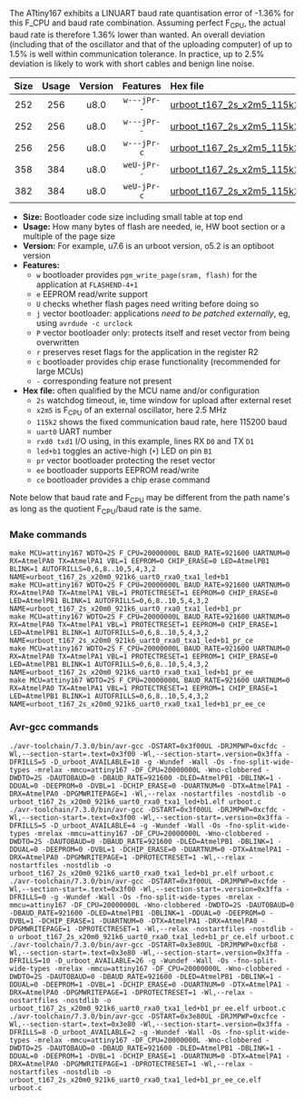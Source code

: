 The ATtiny167 exhibits a LINUART baud rate quantisation error of -1.36% for this F_CPU and baud rate combination. Assuming perfect F<sub>CPU</sub>, the actual baud rate is therefore 1.36% lower than wanted. An overall deviation (including that of the oscillator and that of the uploading computer) of up to 1.5% is well within communication tolerance. In practice, up to 2.5% deviation is likely to work with short cables and benign line noise.

|Size|Usage|Version|Features|Hex file|
|:-:|:-:|:-:|:-:|:--|
|252|256|u8.0|`w---jPr--`|[urboot_t167_2s_x2m5_115k2_uart0_rxa0_txa1_led+b1.hex](https://raw.githubusercontent.com/stefanrueger/urboot.hex/main/mcus/attiny167/watchdog_2_s/external_oscillator_x/%2B2m500000_hz/%2B115k2_baud/uart0_rxa0_txa1/led%2Bb1/urboot_t167_2s_x2m5_115k2_uart0_rxa0_txa1_led%2Bb1.hex)|
|252|256|u8.0|`w---jPr--`|[urboot_t167_2s_x2m5_115k2_uart0_rxa0_txa1_led+b1_pr.hex](https://raw.githubusercontent.com/stefanrueger/urboot.hex/main/mcus/attiny167/watchdog_2_s/external_oscillator_x/%2B2m500000_hz/%2B115k2_baud/uart0_rxa0_txa1/led%2Bb1/urboot_t167_2s_x2m5_115k2_uart0_rxa0_txa1_led%2Bb1_pr.hex)|
|256|256|u8.0|`w---jPr-c`|[urboot_t167_2s_x2m5_115k2_uart0_rxa0_txa1_led+b1_pr_ce.hex](https://raw.githubusercontent.com/stefanrueger/urboot.hex/main/mcus/attiny167/watchdog_2_s/external_oscillator_x/%2B2m500000_hz/%2B115k2_baud/uart0_rxa0_txa1/led%2Bb1/urboot_t167_2s_x2m5_115k2_uart0_rxa0_txa1_led%2Bb1_pr_ce.hex)|
|358|384|u8.0|`weU-jPr--`|[urboot_t167_2s_x2m5_115k2_uart0_rxa0_txa1_led+b1_pr_ee.hex](https://raw.githubusercontent.com/stefanrueger/urboot.hex/main/mcus/attiny167/watchdog_2_s/external_oscillator_x/%2B2m500000_hz/%2B115k2_baud/uart0_rxa0_txa1/led%2Bb1/urboot_t167_2s_x2m5_115k2_uart0_rxa0_txa1_led%2Bb1_pr_ee.hex)|
|382|384|u8.0|`weU-jPr-c`|[urboot_t167_2s_x2m5_115k2_uart0_rxa0_txa1_led+b1_pr_ee_ce.hex](https://raw.githubusercontent.com/stefanrueger/urboot.hex/main/mcus/attiny167/watchdog_2_s/external_oscillator_x/%2B2m500000_hz/%2B115k2_baud/uart0_rxa0_txa1/led%2Bb1/urboot_t167_2s_x2m5_115k2_uart0_rxa0_txa1_led%2Bb1_pr_ee_ce.hex)|

- **Size:** Bootloader code size including small table at top end
- **Usage:** How many bytes of flash are needed, ie, HW boot section or a multiple of the page size
- **Version:** For example, u7.6 is an urboot version, o5.2 is an optiboot version
- **Features:**
  + `w` bootloader provides `pgm_write_page(sram, flash)` for the application at `FLASHEND-4+1`
  + `e` EEPROM read/write support
  + `U` checks whether flash pages need writing before doing so
  + `j` vector bootloader: applications *need to be patched externally*, eg, using `avrdude -c urclock`
  + `P` vector bootloader only: protects itself and reset vector from being overwritten
  + `r` preserves reset flags for the application in the register R2
  + `c` bootloader provides chip erase functionality (recommended for large MCUs)
  + `-` corresponding feature not present
- **Hex file:** often qualified by the MCU name and/or configuration
  + `2s` watchdog timeout, ie, time window for upload after external reset
  + `x2m5` is F<sub>CPU</sub> of an external oscillator, here 2.5 MHz
  + `115k2` shows the fixed communication baud rate, here 115200 baud
  + `uart0` UART number
  + `rxd0 txd1` I/O using, in this example, lines RX `D0` and TX `D1`
  + `led+b1` toggles an active-high (`+`) LED on pin `B1`
  + `pr` vector bootloader protecting the reset vector
  + `ee` bootloader supports EEPROM read/write
  + `ce` bootloader provides a chip erase command


Note below that baud rate and F<sub>CPU</sub> may be different from the path name's as long as the quotient F<sub>CPU</sub>/baud rate is the same.

### Make commands
```
make MCU=attiny167 WDTO=2S F_CPU=20000000L BAUD_RATE=921600 UARTNUM=0 RX=AtmelPA0 TX=AtmelPA1 VBL=1 EEPROM=0 CHIP_ERASE=0 LED=AtmelPB1 BLINK=1 AUTOFRILLS=0,6,8..10,5,4,3,2 NAME=urboot_t167_2s_x20m0_921k6_uart0_rxa0_txa1_led+b1
make MCU=attiny167 WDTO=2S F_CPU=20000000L BAUD_RATE=921600 UARTNUM=0 RX=AtmelPA0 TX=AtmelPA1 VBL=1 PROTECTRESET=1 EEPROM=0 CHIP_ERASE=0 LED=AtmelPB1 BLINK=1 AUTOFRILLS=0,6,8..10,5,4,3,2 NAME=urboot_t167_2s_x20m0_921k6_uart0_rxa0_txa1_led+b1_pr
make MCU=attiny167 WDTO=2S F_CPU=20000000L BAUD_RATE=921600 UARTNUM=0 RX=AtmelPA0 TX=AtmelPA1 VBL=1 PROTECTRESET=1 EEPROM=0 CHIP_ERASE=1 LED=AtmelPB1 BLINK=1 AUTOFRILLS=0,6,8..10,5,4,3,2 NAME=urboot_t167_2s_x20m0_921k6_uart0_rxa0_txa1_led+b1_pr_ce
make MCU=attiny167 WDTO=2S F_CPU=20000000L BAUD_RATE=921600 UARTNUM=0 RX=AtmelPA0 TX=AtmelPA1 VBL=1 PROTECTRESET=1 EEPROM=1 CHIP_ERASE=0 LED=AtmelPB1 BLINK=1 AUTOFRILLS=0,6,8..10,5,4,3,2 NAME=urboot_t167_2s_x20m0_921k6_uart0_rxa0_txa1_led+b1_pr_ee
make MCU=attiny167 WDTO=2S F_CPU=20000000L BAUD_RATE=921600 UARTNUM=0 RX=AtmelPA0 TX=AtmelPA1 VBL=1 PROTECTRESET=1 EEPROM=1 CHIP_ERASE=1 LED=AtmelPB1 BLINK=1 AUTOFRILLS=0,6,8..10,5,4,3,2 NAME=urboot_t167_2s_x20m0_921k6_uart0_rxa0_txa1_led+b1_pr_ee_ce
```

### Avr-gcc commands
```
./avr-toolchain/7.3.0/bin/avr-gcc -DSTART=0x3f00UL -DRJMPWP=0xcfdc -Wl,--section-start=.text=0x3f00 -Wl,--section-start=.version=0x3ffa -DFRILLS=5 -D_urboot_AVAILABLE=18 -g -Wundef -Wall -Os -fno-split-wide-types -mrelax -mmcu=attiny167 -DF_CPU=20000000L -Wno-clobbered -DWDTO=2S -DAUTOBAUD=0 -DBAUD_RATE=921600 -DLED=AtmelPB1 -DBLINK=1 -DDUAL=0 -DEEPROM=0 -DVBL=1 -DCHIP_ERASE=0 -DUARTNUM=0 -DTX=AtmelPA1 -DRX=AtmelPA0 -DPGMWRITEPAGE=1 -Wl,--relax -nostartfiles -nostdlib -o urboot_t167_2s_x20m0_921k6_uart0_rxa0_txa1_led+b1.elf urboot.c
./avr-toolchain/7.3.0/bin/avr-gcc -DSTART=0x3f00UL -DRJMPWP=0xcfdc -Wl,--section-start=.text=0x3f00 -Wl,--section-start=.version=0x3ffa -DFRILLS=5 -D_urboot_AVAILABLE=4 -g -Wundef -Wall -Os -fno-split-wide-types -mrelax -mmcu=attiny167 -DF_CPU=20000000L -Wno-clobbered -DWDTO=2S -DAUTOBAUD=0 -DBAUD_RATE=921600 -DLED=AtmelPB1 -DBLINK=1 -DDUAL=0 -DEEPROM=0 -DVBL=1 -DCHIP_ERASE=0 -DUARTNUM=0 -DTX=AtmelPA1 -DRX=AtmelPA0 -DPGMWRITEPAGE=1 -DPROTECTRESET=1 -Wl,--relax -nostartfiles -nostdlib -o urboot_t167_2s_x20m0_921k6_uart0_rxa0_txa1_led+b1_pr.elf urboot.c
./avr-toolchain/7.3.0/bin/avr-gcc -DSTART=0x3f00UL -DRJMPWP=0xcfde -Wl,--section-start=.text=0x3f00 -Wl,--section-start=.version=0x3ffa -DFRILLS=0 -g -Wundef -Wall -Os -fno-split-wide-types -mrelax -mmcu=attiny167 -DF_CPU=20000000L -Wno-clobbered -DWDTO=2S -DAUTOBAUD=0 -DBAUD_RATE=921600 -DLED=AtmelPB1 -DBLINK=1 -DDUAL=0 -DEEPROM=0 -DVBL=1 -DCHIP_ERASE=1 -DUARTNUM=0 -DTX=AtmelPA1 -DRX=AtmelPA0 -DPGMWRITEPAGE=1 -DPROTECTRESET=1 -Wl,--relax -nostartfiles -nostdlib -o urboot_t167_2s_x20m0_921k6_uart0_rxa0_txa1_led+b1_pr_ce.elf urboot.c
./avr-toolchain/7.3.0/bin/avr-gcc -DSTART=0x3e80UL -DRJMPWP=0xcfb8 -Wl,--section-start=.text=0x3e80 -Wl,--section-start=.version=0x3ffa -DFRILLS=10 -D_urboot_AVAILABLE=26 -g -Wundef -Wall -Os -fno-split-wide-types -mrelax -mmcu=attiny167 -DF_CPU=20000000L -Wno-clobbered -DWDTO=2S -DAUTOBAUD=0 -DBAUD_RATE=921600 -DLED=AtmelPB1 -DBLINK=1 -DDUAL=0 -DEEPROM=1 -DVBL=1 -DCHIP_ERASE=0 -DUARTNUM=0 -DTX=AtmelPA1 -DRX=AtmelPA0 -DPGMWRITEPAGE=1 -DPROTECTRESET=1 -Wl,--relax -nostartfiles -nostdlib -o urboot_t167_2s_x20m0_921k6_uart0_rxa0_txa1_led+b1_pr_ee.elf urboot.c
./avr-toolchain/7.3.0/bin/avr-gcc -DSTART=0x3e80UL -DRJMPWP=0xcfce -Wl,--section-start=.text=0x3e80 -Wl,--section-start=.version=0x3ffa -DFRILLS=8 -D_urboot_AVAILABLE=2 -g -Wundef -Wall -Os -fno-split-wide-types -mrelax -mmcu=attiny167 -DF_CPU=20000000L -Wno-clobbered -DWDTO=2S -DAUTOBAUD=0 -DBAUD_RATE=921600 -DLED=AtmelPB1 -DBLINK=1 -DDUAL=0 -DEEPROM=1 -DVBL=1 -DCHIP_ERASE=1 -DUARTNUM=0 -DTX=AtmelPA1 -DRX=AtmelPA0 -DPGMWRITEPAGE=1 -DPROTECTRESET=1 -Wl,--relax -nostartfiles -nostdlib -o urboot_t167_2s_x20m0_921k6_uart0_rxa0_txa1_led+b1_pr_ee_ce.elf urboot.c
```

